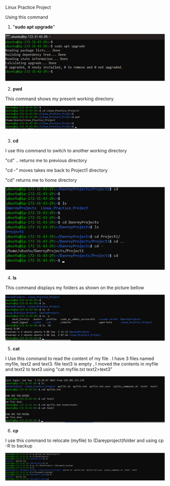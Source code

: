 Linux Practice Project

Using this command  
 1.    "**sudo apt upgrade**" 

![Alt text](images/1.png)


2. **pwd**

This command shows my present working directory 

![Alt text](images/2.png)




3. **cd** 

I use this command to switch to another working directory 

"cd" ..   returns me to previous directory 

"cd -"    moves takes me back to Project1 directory 

"cd"  returns me to home directory 


![Alt text](images/3.png)



4. **ls**

This command displays my folders as shown on the picture bellow 

![Alt text](images/4.png)




5.  **cat**

I Use this command to read the content of my file . I have 3 files named myfile, text2 and text3. 
file text3 is empty , I moved the contents in myfile and text2 to text3 using  "cat myfile.txt text2>text3"



![Alt text](5.png)


6. **cp**

I use this command to relocate (myfile) to (Dareyproject)folder and using cp -R to backup 

![Alt text](6.png)
